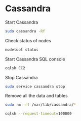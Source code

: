 # Cassandra
Start Cassandra
```bash
sudo cassandra -Rf
```
Check status of nodes
```bash
nodetool status
```
Start Cassandra SQL console
```bash
cqlsh CC2
```
Stop Cassandra
```bash
sudo service cassandra stop
```
Remove all the data and tables
```bash
sudo rm -rf /var/lib/cassandra/*
```
```bash
cqlsh --request-timeout=100000
```
